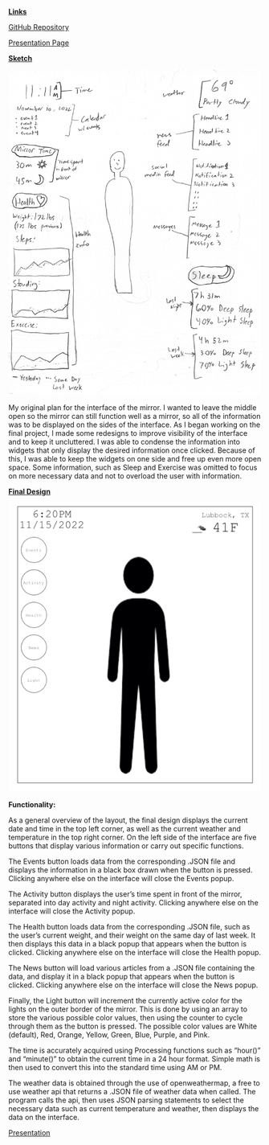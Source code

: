 **<span style="text-decoration:underline;">Links</span>**

[GitHub Repository](https://github.com/MichaelGumm/p2.Michael.Gumm)

[Presentation Page](https://michaelgumm.github.io/p2.Michael.Gumm/)


**<span style="text-decoration:underline;">Sketch</span>**


![alt_text](p2_Michael_Gumm.png "image_tooltip")


My original plan for the interface of the mirror. I wanted to leave the middle open so the mirror can still function well as a mirror, so all of the information was to be displayed on the sides of the interface. As I began working on the final project, I made some redesigns to improve visibility of the interface and to keep it uncluttered. I was able to condense the information into widgets that only display the desired information once clicked. Because of this, I was able to keep the widgets on one side and free up even more open space. Some information, such as Sleep and Exercise was omitted to focus on more necessary data and not to overload the user with information.

**<span style="text-decoration:underline;">Final Design</span>**

![alt_text](p2_Michael_Gumm.gif "image+tooltip")

**Functionality:**

As a general overview of the layout, the final design displays the current date and time in the top left corner, as well as the current weather and temperature in the top right corner. On the left side of the interface are five buttons that display various information or carry out specific functions.

The Events button loads data from the corresponding .JSON file and displays the information in a black box drawn when the button is pressed. Clicking anywhere else on the interface will close the Events popup.

The Activity button displays the user’s time spent in front of the mirror, separated into day activity and night activity. Clicking anywhere else on the interface will close the Activity popup.

The Health button loads data from the corresponding .JSON file, such as the user’s current weight, and their weight on the same day of last week. It then displays this data in a black popup that appears when the button is clicked. Clicking anywhere else on the interface will close the Health popup.

The News button will load various articles from a .JSON file containing the data, and display it in a black popup that appears when the button is clicked. Clicking anywhere else on the interface will close the News popup.

Finally, the Light button will increment the currently active color for the lights on the outer border of the mirror. This is done by using an array to store the various possible color values, then using the counter to cycle through them as the button is pressed. The possible color values are White (default), Red, Orange, Yellow, Green, Blue, Purple, and Pink.

The time is accurately acquired using Processing functions such as “hour()” and “minute()” to obtain the current time in a 24 hour format. Simple math is then used to convert this into the standard time using AM or PM.

The weather data is obtained through the use of openweathermap, a free to use weather api that returns a .JSON file of weather data when called. The program calls the api, then uses JSON parsing statements to select the necessary data such as current temperature and weather, then displays the data on the interface.


[Presentation](https://drive.google.com/file/d/1-2NLMjQ54BCLJQ2L7-bgkFPVNTXwMP0s/view?usp=sharing)
